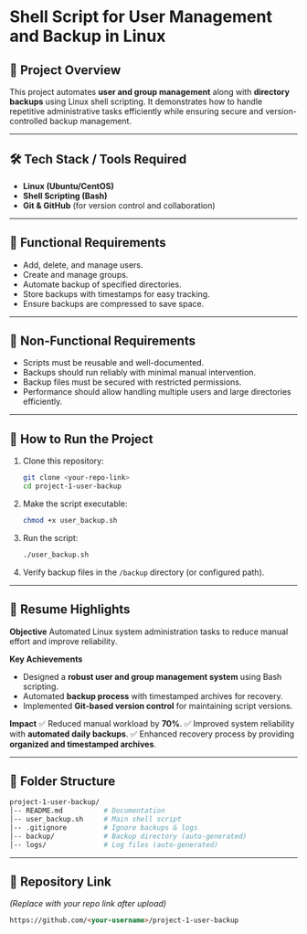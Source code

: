 # Shell Script for User Management and Backup in Linux

## 📌 Project Overview

This project automates **user and group management** along with **directory backups** using Linux shell scripting.
It demonstrates how to handle repetitive administrative tasks efficiently while ensuring secure and version-controlled backup management.

---

## 🛠️ Tech Stack / Tools Required

* **Linux (Ubuntu/CentOS)**
* **Shell Scripting (Bash)**
* **Git & GitHub** (for version control and collaboration)

---

## 📂 Functional Requirements

* Add, delete, and manage users.
* Create and manage groups.
* Automate backup of specified directories.
* Store backups with timestamps for easy tracking.
* Ensure backups are compressed to save space.

---

## 📂 Non-Functional Requirements

* Scripts must be reusable and well-documented.
* Backups should run reliably with minimal manual intervention.
* Backup files must be secured with restricted permissions.
* Performance should allow handling multiple users and large directories efficiently.

---

## 🚀 How to Run the Project

1. Clone this repository:

   ```bash
   git clone <your-repo-link>
   cd project-1-user-backup
   ```

2. Make the script executable:

   ```bash
   chmod +x user_backup.sh
   ```

3. Run the script:

   ```bash
   ./user_backup.sh
   ```

4. Verify backup files in the `/backup` directory (or configured path).

---

## 📝 Resume Highlights

**Objective**
Automated Linux system administration tasks to reduce manual effort and improve reliability.

**Key Achievements**

* Designed a **robust user and group management system** using Bash scripting.
* Automated **backup process** with timestamped archives for recovery.
* Implemented **Git-based version control** for maintaining script versions.

**Impact**
✅ Reduced manual workload by **70%**.
✅ Improved system reliability with **automated daily backups**.
✅ Enhanced recovery process by providing **organized and timestamped archives**.

---

## 📖 Folder Structure

```bash
project-1-user-backup/
│-- README.md          # Documentation
│-- user_backup.sh     # Main shell script
│-- .gitignore         # Ignore backups & logs
│-- backup/            # Backup directory (auto-generated)
│-- logs/              # Log files (auto-generated)
```

---

## 🔗 Repository Link

*(Replace with your repo link after upload)*

```md
https://github.com/<your-username>/project-1-user-backup
```
